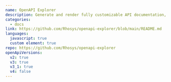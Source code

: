 ```yaml
---
name: OpenAPI Explorer
description: Generate and render fully customizable API documentation, then explore and execute API requests via the integrated console.
categories:
  - docs
link: https://github.com/Rhosys/openapi-explorer/blob/main/README.md
languages:
  javascript: true
  custom element: true
repo: https://github.com/Rhosys/openapi-explorer
openApiVersions:
  v2: true
  v3: true
  v3_1: true
  v4: false
---
```

